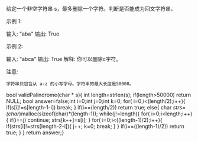 给定一个非空字符串 s，最多删除一个字符。判断是否能成为回文字符串。

示例 1:

输入: "aba"
输出: True

示例 2:

输入: "abca"
输出: True
解释: 你可以删除c字符。

注意:

    字符串只包含从 a-z 的小写字母。字符串的最大长度是50000。





bool validPalindrome(char * s){
    int length=strlen(s);
    if(length>50000)
    return NULL;
    bool answer=false;int i=0;int j=0;int k=0;
    for( i=0;i<(length/2);i++){
        if(s[i]!=s[length-1-i])
        break;
    }
    if(i==(length/2))
    return true;
    else{
        char *strs=(char*)malloc(sizeof(char)*(length-1));
        while(j!=length){
        for( i=0;i<length;i++){
            if(i==j)
            continue;
            strs[k++]=s[i];
        }
        for( i=0;i<((length-1)/2);i++){
            if(strs[i]!=strs[length-2-i]){
                j++;
                k=0;
                break;
            }
        }
        if(i==((length-1)/2))
        return true;
    }
}
return answer;}
